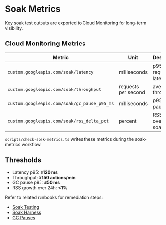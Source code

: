# Soak Metrics

Key soak test outputs are exported to Cloud Monitoring for long-term visibility.

## Cloud Monitoring Metrics

| Metric | Unit | Description |
| --- | --- | --- |
| `custom.googleapis.com/soak/latency` | milliseconds | p95 request latency |
| `custom.googleapis.com/soak/throughput` | requests per second | average throughput |
| `custom.googleapis.com/soak/gc_pause_p95_ms` | milliseconds | p95 GC pause time |
| `custom.googleapis.com/soak/rss_delta_pct` | percent | RSS growth over the soak run |

`scripts/check-soak-metrics.ts` writes these metrics during the soak-metrics workflow.

## Thresholds

- Latency p95: **≤120 ms**
- Throughput: **≥150 actions/min**
- GC pause p95: **≤50 ms**
- RSS growth over 24h: **<1%**

Refer to related runbooks for remediation steps:

- [Soak Testing](./soak-testing.md)
- [Soak Harness](./soak-harness.md)
- [GC Pauses](./gc-pauses.md)
